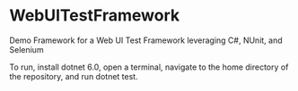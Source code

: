 # WebUITestFramework
Demo Framework for a Web UI Test Framework leveraging C#, NUnit, and Selenium

To run, install dotnet 6.0, open a terminal, navigate to the home directory of the repository, and run dotnet test.
